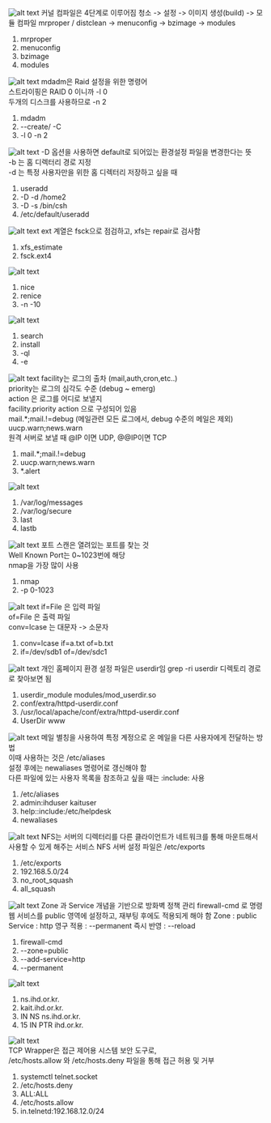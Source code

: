 ![alt text](image.png)
커널 컴파일은 4단계로 이루어짐
청소 -> 설정 -> 이미지 생성(build) -> 모듈 컴파일
mrproper / distclean -> menuconfig -> bzimage -> modules
1. mrproper
2. menuconfig
3. bzimage
4. modules

![alt text](image-1.png)
mdadm은 Raid 설정을 위한 명령어  
스트라이핑은 RAID 0 이니까 -l 0  
두개의 디스크를 사용하므로 -n 2
1. mdadm 
2. --create/ -C
3. -l 0 -n 2

![alt text](image-2.png)
-D 옵션을 사용하면 default로 되어있는 환경설정 파일을 변경한다는 뜻  
-b 는 홈 디렉터리 경로 지정  
-d 는 특정 사용자만을 위한 홈 디렉터리 저장하고 싶을 때  
1. useradd 
2. -D -d /home2
3. -D -s /bin/csh
4. /etc/default/useradd

![alt text](image-3.png)
ext 계열은 fsck으로 점검하고, xfs는 repair로 검사함  
1. xfs_estimate  
2. fsck.ext4  

![alt text](image-4.png)
1. nice  
2. renice  
3. -n -10  

![alt text](image-5.png)
1. search
2. install
3. -ql
4. -e 

![alt text](image-6.png)
facility는 로그의 출차 (mail,auth,cron,etc..)    
priority는 로그의 심각도 수준 (debug ~ emerg)  
action 은 로그를 어디로 보낼지    
facility.priority action 으로 구성되어 있음    
mail.*;mail.!=debug (메일관련 모든 로그에서, debug 수준의 메일은 제외)  
uucp.warn;news.warn  
원격 서버로 보낼 때 @IP 이면 UDP, @@IP이면 TCP
1. mail.*;mail.!=debug  
2. uucp.warn;news.warn  
3. *.alert  

![alt text](image-7.png)
1. /var/log/messages
2. /var/log/secure
3. last
4. lastb

![alt text](image-8.png)
포트 스캔은 열려있는 포트를 찾는 것  
Well Known Port는 0~1023번에 해당  
nmap을 가장 많이 사용
1. nmap
2. -p 0-1023

![alt text](image-9.png)
if=File 은 입력 파일  
of=File 은 출력 파일  
conv=lcase  는 대문자 -> 소문자
1. conv=lcase if=a.txt of=b.txt
2. if=/dev/sdb1 of=/dev/sdc1

![alt text](image-10.png)
개인 홈페이지 환경 설정 파일은 userdir임
grep -ri userdir 디렉토리 경로로 찾아보면 됨
1. userdir_module modules/mod_userdir.so
2. conf/extra/httpd-userdir.conf
3. /usr/local/apache/conf/extra/httpd-userdir.conf
4. UserDir www

![alt text](image-11.png)
메일 별칭을 사용하여 특정 계정으로 온 메일을 다른 사용자에게 전달하는 방법  
이때 사용하는 것은 /etc/aliases  
설정 후에는 newaliases 명령어로 갱신해야 함  
다른 파일에 있는 사용자 목록을 참조하고 싶을 때는 :include: 사용
1. /etc/aliases  
2. admin:ihduser kaituser  
3. help::include:/etc/helpdesk  
4. newaliases  

![alt text](image-12.png)
NFS는 서버의 디렉터리를 다른 클라이언트가 네트워크를 통해 마운트해서 사용할 수 있게 해주는 서비스
NFS 서버 설정 파일은 /etc/exports
1. /etc/exports
2. 192.168.5.0/24
3. no_root_squash
4. all_squash 

![alt text](image-13.png)
Zone 과 Service 개념을 기반으로 방화벽 정책 관리
firewall-cmd 로 명령
웹 서비스를 public 영역에 설정하고, 재부팅 후에도 적용되게 해야 함
Zone : public
Service : http
영구 적용 : --permanent
즉시 반영 : --reload
1. firewall-cmd 
2. --zone=public 
3. --add-service=http 
4. --permanent

![alt text](image-14.png)
1. ns.ihd.or.kr.
2. kait.ihd.or.kr.
3. IN NS ns.ihd.or.kr.
4. 15 IN PTR ihd.or.kr.

![alt text](image-15.png)  
TCP Wrapper은 접근 제어용 시스템 보안 도구로,  
/etc/hosts.allow 와 /etc/hosts.deny 파일을 통해 접근 허용 및 거부  
1. systemctl telnet.socket  
2. /etc/hosts.deny  
3. ALL:ALL  
4. /etc/hosts.allow  
5. in.telnetd:192.168.12.0/24  